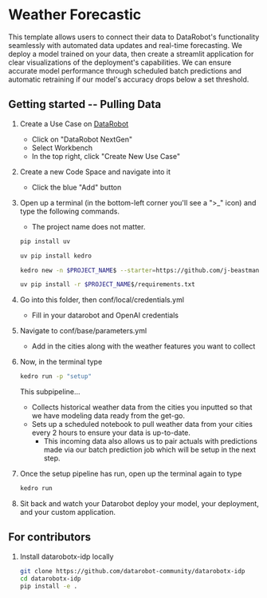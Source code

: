 # Weather Forecastic

This template allows users to connect their data to DataRobot's functionality seamlessly with automated data updates and real-time forecasting. We deploy a model trained on your data, then create a streamlit application for clear visualizations of the deployment's capabilities. We can ensure accurate model performance through scheduled batch predictions and automatic retraining if our model's accuracy drops below a set threshold.

## Getting started -- Pulling Data
1. Create a Use Case on [DataRobot](app.datarobot.com)
   - Click on "DataRobot NextGen"
   - Select Workbench
   - In the top right, click "Create New Use Case"

2. Create a new Code Space and navigate into it
   - Click the blue "Add" button

3. Open up a terminal (in the bottom-left corner you'll see a ">_" icon) and type the following commands.
   - The project name does not matter.
   ```bash
   pip install uv
   ```
   ```bash
   uv pip install kedro
   ```
   ```bash
   kedro new -n $PROJECT_NAME$ --starter=https://github.com/j-beastman/WeatherForecastic.git --checkout master
   ```
   ```bash
   uv pip install -r $PROJECT_NAME$/requirements.txt
   ```

4. Go into this folder, then conf/local/credentials.yml
   - Fill in your datarobot and OpenAI credentials

5. Navigate to conf/base/parameters.yml
   - Add in the cities along with the weather features you want to collect

6. Now, in the terminal type 
   ```bash
   kedro run -p "setup"
   ```
   This subpipeline...
   - Collects historical weather data from the cities you inputted so that we have modeling data ready from the get-go.
   - Sets up a scheduled notebook to pull weather data from your cities every 2 hours to ensure your data is up-to-date.
      - This incoming data also allows us to pair actuals with predictions made via our batch prediction job which will be setup in the next step.

7. Once the setup pipeline has run, open up the terminal again to type
   ```bash
   kedro run
   ```

8. Sit back and watch your Datarobot deploy your model, your deployment, and your custom application. 

## For contributors

1. Install datarobotx-idp locally
   ```bash
   git clone https://github.com/datarobot-community/datarobotx-idp
   cd datarobotx-idp
   pip install -e .
   ```

